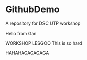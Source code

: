 # GithubDemo
A repository for DSC UTP workshop

Hello from Gan

WORKSHOP LESGOO
This is so hard

HAHAHAGAGAGAGA
